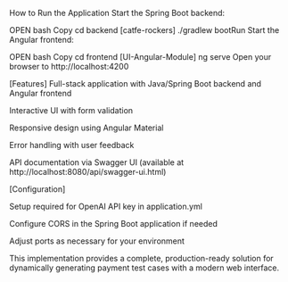 How to Run the Application
Start the Spring Boot backend:

OPEN bash
Copy cd backend [catfe-rockers]
./gradlew bootRun
Start the Angular frontend:

OPEN bash
Copy cd frontend [UI-Angular-Module]
ng serve
Open your browser to http://localhost:4200


[Features]
Full-stack application with Java/Spring Boot backend and Angular frontend

Interactive UI with form validation

Responsive design using Angular Material

Error handling with user feedback

API documentation via Swagger UI (available at http://localhost:8080/api/swagger-ui.html)

[Configuration]

Setup required for OpenAI API key in application.yml

Configure CORS in the Spring Boot application if needed

Adjust ports as necessary for your environment

This implementation provides a complete, production-ready solution for dynamically generating payment test cases with a modern web interface.
